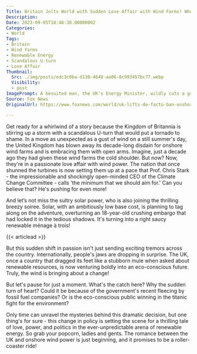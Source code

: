 ```yaml
---
Title: Britain Jolts World with Sudden Love Affair with Wind Farms! Who's Blushing Now?
Description: 
Date: 2023-09-05T18:48:38.0000000Z
Categories:
- World
Tags:
- Britain
- Wind farms
- Renewable Energy
- Scandalous U-turn
- Love Affair
Thumbnail:
  Src: ./img/posts/edc3c0ba-d130-4648-aa06-8c993457bc77.webp
  Visibility:
  - post
ImagePrompt: A besuited man, the UK's Energy Minister, wildly cuts a grand red ribbon, symbolic of the old fossil fuel consumption practices, in front of a new sleek, steel wind turbine against the backdrop of a typical British pastoral scene, sheep lazily grazing around as if unaware of the ground-breaking change happening in their midst.
Source: Fox News
OriginalUrl: https://www.foxnews.com/world/uk-lifts-de-facto-ban-onshore-wind-development

---
```

Get ready for a whirlwind of a story because the Kingdom of Britannia is stirring up a storm with a scandalous U-turn that would put a tornado to shame. In a move as unexpected as a gust of wind on a still summer's day, the United Kingdom has blown away its decade-long disdain for onshore wind farms and is embracing them with open arms. Imagine, just a decade ago they had given these wind farms the cold shoulder. But now? Now, they're in a passionate love affair with wind power. The nation that once shunned the turbines is now setting them up at a pace that Prof. Chris Stark - the impressionable and shockingly open-minded CEO of the Climate Change Committee - calls 'the minimum that we should aim for.' Can you believe that? He's pushing for even more!

And let’s not miss the sultry solar power, who is also joining the thrilling breezy soiree. Solar, with an ambitiously low base cost, is planning to tag along on the adventure, overturning an 18-year-old crushing embargo that had locked it in the tedious shadows. It's turning into a right saucy renewable ménage à trois!

{{< articlead >}}

But this sudden shift in passion isn't just sending exciting tremors across the country. Internationally, people's jaws are dropping in surprise. The UK, once a country that dragged its feet like a stubborn mule when asked about renewable resources, is now venturing boldly into an eco-conscious future. Truly, the wind is bringing about a change!

But let's pause for just a moment. What's the catch here? Why the sudden turn of heart? Could it be because of the government's recent fleecing by fossil fuel companies? Or is the eco-conscious public winning in the titanic fight for the environment?

Only time can unravel the mysteries behind this dramatic decision, but one thing's for sure - this change in policy is setting the scene for a thrilling tale of love, power, and politics in the ever-unpredictable arena of renewable energy. So grab your popcorn, ladies and gents. The romance between the UK and onshore wind power is just beginning, and it promises to be a roller-coaster ride!